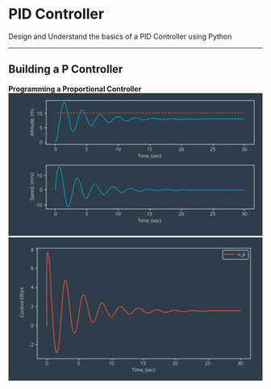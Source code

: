 # PID Controller
Design and Understand the basics of a PID Controller using Python

---

## Building a P Controller
**Programming a Proportional Controller**
![p2](img/building-a-p-controller-01.png)
![p1](img/building-a-p-controller-02.png)

